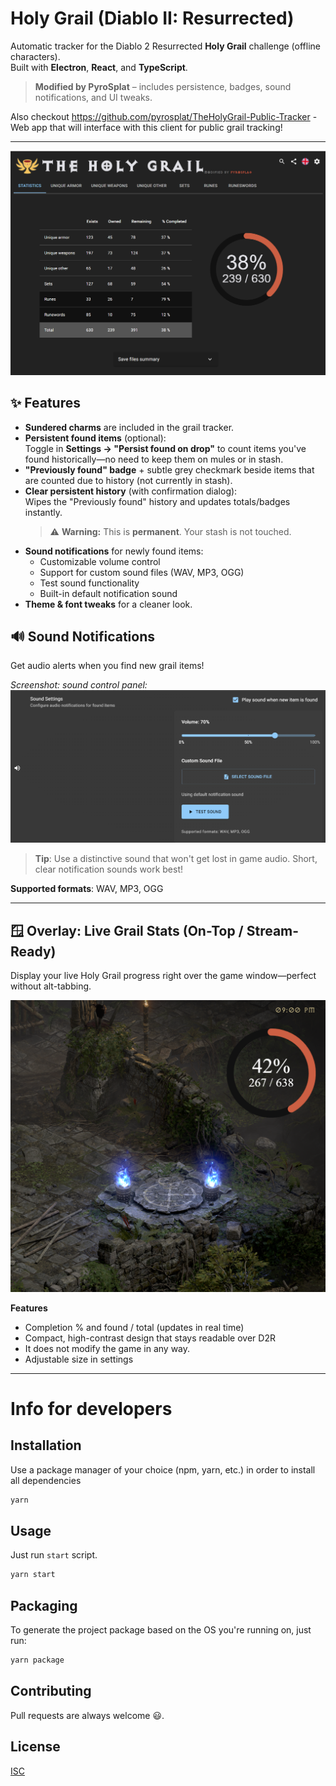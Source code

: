 # Holy Grail (Diablo II: Resurrected)

Automatic tracker for the Diablo 2 Resurrected **Holy Grail** challenge (offline characters).  
Built with **Electron**, **React**, and **TypeScript**.

> **Modified by PyroSplat** – includes persistence, badges, sound notifications, and UI tweaks.

Also checkout https://github.com/pyrosplat/TheHolyGrail-Public-Tracker - Web app that will interface with this client for public grail tracking!


---
<!-- Hero / App Overview Screenshot -->
<p align="center">
  <img src="docs/images/app-hero.png" alt="Holy Grail App Overview" width="900"/>
</p>

## ✨ Features

- **Sundered charms** are included in the grail tracker.
- **Persistent found items** (optional):  
  Toggle in **Settings → "Persist found on drop"** to count items you've found historically—no need to keep them on mules or in stash.
- **"Previously found" badge** + subtle grey checkmark beside items that are counted due to history (not currently in stash).
- **Clear persistent history** (with confirmation dialog):  
  Wipes the "Previously found" history and updates totals/badges instantly.  
  > ⚠️ **Warning:** This is **permanent**. Your stash is not touched.
- **Sound notifications** for newly found items:
  - Customizable volume control
  - Support for custom sound files (WAV, MP3, OGG)
  - Test sound functionality
  - Built-in default notification sound
- **Theme & font tweaks** for a cleaner look.

## 🔊 Sound Notifications

Get audio alerts when you find new grail items!

   _Screenshot: sound control panel:_  
   ![Sound Settings Panel](docs/images/sound_control.png "Sound settings with volume and custom file options")

> **Tip**: Use a distinctive sound that won't get lost in game audio. Short, clear notification sounds work best!

**Supported formats**: WAV, MP3, OGG

---

## 🪟 Overlay: Live Grail Stats (On-Top / Stream-Ready)

Display your live Holy Grail progress right over the game window—perfect without alt-tabbing.

<p align="center"> <img src="docs/images/overlay_v1.png" alt="Overlay showing live grail stats over D2R" width="900"/> </p>

**Features**
- Completion % and found / total (updates in real time)
- Compact, high-contrast design that stays readable over D2R
- It does not modify the game in any way.
- Adjustable size in settings

---

# Info for developers

## Installation

Use a package manager of your choice (npm, yarn, etc.) in order to install all dependencies

```bash
yarn
```

## Usage

Just run `start` script.

```bash
yarn start
```

## Packaging

To generate the project package based on the OS you're running on, just run:

```bash
yarn package
```

## Contributing

Pull requests are always welcome 😃.

## License

[ISC](https://choosealicense.com/licenses/isc/)

